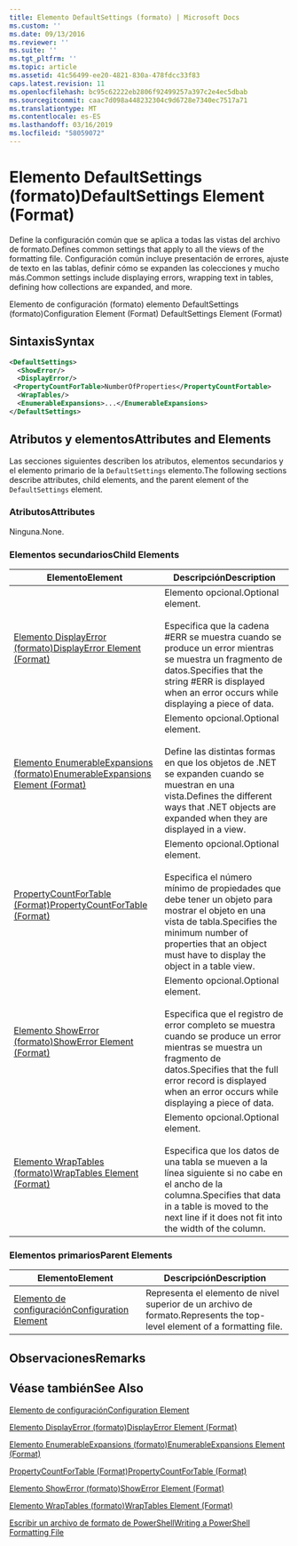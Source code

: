 ```yaml
---
title: Elemento DefaultSettings (formato) | Microsoft Docs
ms.custom: ''
ms.date: 09/13/2016
ms.reviewer: ''
ms.suite: ''
ms.tgt_pltfrm: ''
ms.topic: article
ms.assetid: 41c56499-ee20-4821-830a-478fdcc33f83
caps.latest.revision: 11
ms.openlocfilehash: bc95c62222eb2806f92499257a397c2e4ec5dbab
ms.sourcegitcommit: caac7d098a448232304c9d6728e7340ec7517a71
ms.translationtype: MT
ms.contentlocale: es-ES
ms.lasthandoff: 03/16/2019
ms.locfileid: "58059072"
---
```

# <a name="defaultsettings-element-format"></a><span data-ttu-id="aecb1-102">Elemento DefaultSettings (formato)</span><span class="sxs-lookup"><span data-stu-id="aecb1-102">DefaultSettings Element (Format)</span></span>

<span data-ttu-id="aecb1-103">Define la configuración común que se aplica a todas las vistas del archivo de formato.</span><span class="sxs-lookup"><span data-stu-id="aecb1-103">Defines common settings that apply to all the views of the formatting file.</span></span> <span data-ttu-id="aecb1-104">Configuración común incluye presentación de errores, ajuste de texto en las tablas, definir cómo se expanden las colecciones y mucho más.</span><span class="sxs-lookup"><span data-stu-id="aecb1-104">Common settings include displaying errors, wrapping text in tables, defining how collections are expanded, and more.</span></span>

<span data-ttu-id="aecb1-105">Elemento de configuración (formato) elemento DefaultSettings (formato)</span><span class="sxs-lookup"><span data-stu-id="aecb1-105">Configuration Element (Format) DefaultSettings Element (Format)</span></span>

## <a name="syntax"></a><span data-ttu-id="aecb1-106">Sintaxis</span><span class="sxs-lookup"><span data-stu-id="aecb1-106">Syntax</span></span>

```xml
<DefaultSettings>
  <ShowError/>
  <DisplayError/>
 <PropertyCountForTable>NumberOfProperties</PropertyCountFortable>
  <WrapTables/>
  <EnumerableExpansions>...</EnumerableExpansions>
</DefaultSettings>
```

## <a name="attributes-and-elements"></a><span data-ttu-id="aecb1-107">Atributos y elementos</span><span class="sxs-lookup"><span data-stu-id="aecb1-107">Attributes and Elements</span></span>

<span data-ttu-id="aecb1-108">Las secciones siguientes describen los atributos, elementos secundarios y el elemento primario de la `DefaultSettings` elemento.</span><span class="sxs-lookup"><span data-stu-id="aecb1-108">The following sections describe attributes, child elements, and the parent element of the `DefaultSettings` element.</span></span>

### <a name="attributes"></a><span data-ttu-id="aecb1-109">Atributos</span><span class="sxs-lookup"><span data-stu-id="aecb1-109">Attributes</span></span>

<span data-ttu-id="aecb1-110">Ninguna.</span><span class="sxs-lookup"><span data-stu-id="aecb1-110">None.</span></span>

### <a name="child-elements"></a><span data-ttu-id="aecb1-111">Elementos secundarios</span><span class="sxs-lookup"><span data-stu-id="aecb1-111">Child Elements</span></span>

|<span data-ttu-id="aecb1-112">Elemento</span><span class="sxs-lookup"><span data-stu-id="aecb1-112">Element</span></span>|<span data-ttu-id="aecb1-113">Descripción</span><span class="sxs-lookup"><span data-stu-id="aecb1-113">Description</span></span>|
|-------------|-----------------|
|[<span data-ttu-id="aecb1-114">Elemento DisplayError (formato)</span><span class="sxs-lookup"><span data-stu-id="aecb1-114">DisplayError Element (Format)</span></span>](./displayerror-element-format.md)|<span data-ttu-id="aecb1-115">Elemento opcional.</span><span class="sxs-lookup"><span data-stu-id="aecb1-115">Optional element.</span></span><br /><br /> <span data-ttu-id="aecb1-116">Especifica que la cadena #ERR se muestra cuando se produce un error mientras se muestra un fragmento de datos.</span><span class="sxs-lookup"><span data-stu-id="aecb1-116">Specifies that the string #ERR is displayed when an error occurs while displaying a piece of data.</span></span>|
|[<span data-ttu-id="aecb1-117">Elemento EnumerableExpansions (formato)</span><span class="sxs-lookup"><span data-stu-id="aecb1-117">EnumerableExpansions Element (Format)</span></span>](./enumerableexpansions-element-format.md)|<span data-ttu-id="aecb1-118">Elemento opcional.</span><span class="sxs-lookup"><span data-stu-id="aecb1-118">Optional element.</span></span><br /><br /> <span data-ttu-id="aecb1-119">Define las distintas formas en que los objetos de .NET se expanden cuando se muestran en una vista.</span><span class="sxs-lookup"><span data-stu-id="aecb1-119">Defines the different ways that .NET objects are expanded when they are displayed in a view.</span></span>|
|[<span data-ttu-id="aecb1-120">PropertyCountForTable (Format)</span><span class="sxs-lookup"><span data-stu-id="aecb1-120">PropertyCountForTable (Format)</span></span>](./propertycountfortable-element-format.md)|<span data-ttu-id="aecb1-121">Elemento opcional.</span><span class="sxs-lookup"><span data-stu-id="aecb1-121">Optional element.</span></span><br /><br /> <span data-ttu-id="aecb1-122">Especifica el número mínimo de propiedades que debe tener un objeto para mostrar el objeto en una vista de tabla.</span><span class="sxs-lookup"><span data-stu-id="aecb1-122">Specifies the minimum number of properties that an object must have to display the object in a table view.</span></span>|
|[<span data-ttu-id="aecb1-123">Elemento ShowError (formato)</span><span class="sxs-lookup"><span data-stu-id="aecb1-123">ShowError Element (Format)</span></span>](./showerror-element-format.md)|<span data-ttu-id="aecb1-124">Elemento opcional.</span><span class="sxs-lookup"><span data-stu-id="aecb1-124">Optional element.</span></span><br /><br /> <span data-ttu-id="aecb1-125">Especifica que el registro de error completo se muestra cuando se produce un error mientras se muestra un fragmento de datos.</span><span class="sxs-lookup"><span data-stu-id="aecb1-125">Specifies that the full error record is displayed when an error occurs while displaying a piece of data.</span></span>|
|[<span data-ttu-id="aecb1-126">Elemento WrapTables (formato)</span><span class="sxs-lookup"><span data-stu-id="aecb1-126">WrapTables Element (Format)</span></span>](./wraptables-element-format.md)|<span data-ttu-id="aecb1-127">Elemento opcional.</span><span class="sxs-lookup"><span data-stu-id="aecb1-127">Optional element.</span></span><br /><br /> <span data-ttu-id="aecb1-128">Especifica que los datos de una tabla se mueven a la línea siguiente si no cabe en el ancho de la columna.</span><span class="sxs-lookup"><span data-stu-id="aecb1-128">Specifies that data in a table is moved to the next line if it does not fit into the width of the column.</span></span>|

### <a name="parent-elements"></a><span data-ttu-id="aecb1-129">Elementos primarios</span><span class="sxs-lookup"><span data-stu-id="aecb1-129">Parent Elements</span></span>

|<span data-ttu-id="aecb1-130">Elemento</span><span class="sxs-lookup"><span data-stu-id="aecb1-130">Element</span></span>|<span data-ttu-id="aecb1-131">Descripción</span><span class="sxs-lookup"><span data-stu-id="aecb1-131">Description</span></span>|
|-------------|-----------------|
|[<span data-ttu-id="aecb1-132">Elemento de configuración</span><span class="sxs-lookup"><span data-stu-id="aecb1-132">Configuration Element</span></span>](./configuration-element-format.md)|<span data-ttu-id="aecb1-133">Representa el elemento de nivel superior de un archivo de formato.</span><span class="sxs-lookup"><span data-stu-id="aecb1-133">Represents the top-level element of a formatting file.</span></span>|

## <a name="remarks"></a><span data-ttu-id="aecb1-134">Observaciones</span><span class="sxs-lookup"><span data-stu-id="aecb1-134">Remarks</span></span>

## <a name="see-also"></a><span data-ttu-id="aecb1-135">Véase también</span><span class="sxs-lookup"><span data-stu-id="aecb1-135">See Also</span></span>

[<span data-ttu-id="aecb1-136">Elemento de configuración</span><span class="sxs-lookup"><span data-stu-id="aecb1-136">Configuration Element</span></span>](./configuration-element-format.md)

[<span data-ttu-id="aecb1-137">Elemento DisplayError (formato)</span><span class="sxs-lookup"><span data-stu-id="aecb1-137">DisplayError Element (Format)</span></span>](./displayerror-element-format.md)

[<span data-ttu-id="aecb1-138">Elemento EnumerableExpansions (formato)</span><span class="sxs-lookup"><span data-stu-id="aecb1-138">EnumerableExpansions Element (Format)</span></span>](./enumerableexpansions-element-format.md)

[<span data-ttu-id="aecb1-139">PropertyCountForTable (Format)</span><span class="sxs-lookup"><span data-stu-id="aecb1-139">PropertyCountForTable (Format)</span></span>](./propertycountfortable-element-format.md)

[<span data-ttu-id="aecb1-140">Elemento ShowError (formato)</span><span class="sxs-lookup"><span data-stu-id="aecb1-140">ShowError Element (Format)</span></span>](./showerror-element-format.md)

[<span data-ttu-id="aecb1-141">Elemento WrapTables (formato)</span><span class="sxs-lookup"><span data-stu-id="aecb1-141">WrapTables Element (Format)</span></span>](./wraptables-element-format.md)

[<span data-ttu-id="aecb1-142">Escribir un archivo de formato de PowerShell</span><span class="sxs-lookup"><span data-stu-id="aecb1-142">Writing a PowerShell Formatting File</span></span>](./writing-a-powershell-formatting-file.md)
